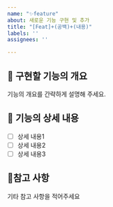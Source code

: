 ```yaml
---
name: "✨feature"
about: 새로운 기능 구현 및 추가
title: "[Feat]+(공백)+(내용)"
labels: ''
assignees: ''

---
```


## 📑 구현할 기능의 개요
기능의 개요를 간략하게 설명해 주세요.

## 📝 기능의 상세 내용
- [ ] 상세 내용1
- [ ] 상세 내용2
- [ ] 상세 내용3

## 📌참고 사항
기타 참고 사항을 적어주세요
